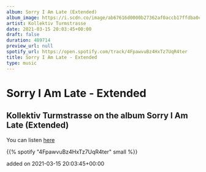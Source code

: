 ```yaml
---
album: Sorry I Am Late (Extended)
album_image: https://i.scdn.co/image/ab67616d0000b27362af0accb17ffdba0cd5cad1
artist: Kollektiv Turmstrasse
date: 2021-03-15 20:03:45+00:00
draft: false
duration: 489714
preview_url: null
spotify_url: https://open.spotify.com/track/4FpawvuBz4HxTz7UqR4ter
title: Sorry I Am Late - Extended
type: music
---
```



# Sorry I Am Late - Extended

## Kollektiv Turmstrasse on the album Sorry I Am Late (Extended)

You can listen [here](https://open.spotify.com/track/4FpawvuBz4HxTz7UqR4ter)

{{% spotify "4FpawvuBz4HxTz7UqR4ter" small %}}

added on 2021-03-15 20:03:45+00:00